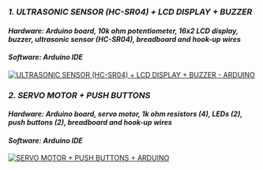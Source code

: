 ### _1. ULTRASONIC SENSOR (HC-SR04) + LCD DISPLAY + BUZZER_
#### _Hardware: Arduino board, 10k ohm potentiometer, 16x2 LCD display, buzzer, ultrasonic sensor (HC-SR04), breadboard and hook-up wires_
#### _Software: Arduino IDE_
[![ULTRASONIC SENSOR (HC-SR04) + LCD DISPLAY + BUZZER - ARDUINO](http://img.youtube.com/vi/sgeazQBOYPo/0.jpg)](https://www.youtube.com/watch?v=sgeazQBOYPo "ULTRASONIC SENSOR (HC-SR04) + LCD DISPLAY + BUZZER - ARDUINO")

### _2. SERVO MOTOR + PUSH BUTTONS_
#### _Hardware: Arduino board, servo motor, 1k ohm resistors (4), LEDs (2), push buttons (2), breadboard and hook-up wires_
#### _Software: Arduino IDE_
[![SERVO MOTOR + PUSH BUTTONS + ARDUINO](http://img.youtube.com/vi/6BE21QGpEQQ/0.jpg)](https://www.youtube.com/watch?v=6BE21QGpEQQ "SERVO MOTOR + PUSH BUTTONS + ARDUINO")
